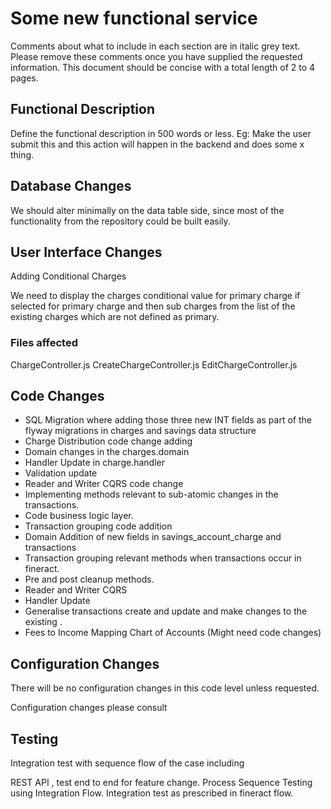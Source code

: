 # Some new functional service

Comments about what to include in each section are in italic grey text. Please remove these comments once you have supplied the requested information. This document should be concise with a total length of 2 to 4 pages.

## Functional Description

Define the functional description in 500 words or less.
Eg: Make the user submit this and this action will happen in the backend and does some x thing.

## Database Changes
We should alter minimally on the data table side, since most of the functionality from the repository could be built easily.

## User Interface Changes

Adding Conditional Charges

We need to display the charges conditional value for primary charge if selected for primary charge and then sub charges from the list of the existing charges which are not defined as primary.

### Files affected 
ChargeController.js
CreateChargeController.js
EditChargeController.js


## Code Changes
- SQL Migration where adding those three new INT fields as part of the flyway migrations in charges and savings data structure 
- Charge Distribution code change adding 
- Domain changes in the charges.domain 
- Handler Update in charge.handler
- Validation update 
- Reader and Writer CQRS code change
- Implementing methods relevant to sub-atomic changes in the transactions.
- Code business logic layer.
- Transaction grouping code addition
- Domain Addition of new fields in savings_account_charge and transactions
- Transaction grouping relevant methods when transactions occur in fineract.
- Pre and post cleanup methods.
- Reader and Writer CQRS 
- Handler Update
- Generalise transactions create and update and make changes to the existing .
- Fees to Income Mapping Chart of Accounts (Might need code changes)


## Configuration Changes
There will be no configuration changes in this code level unless requested. 

Configuration changes please consult 

## Testing
Integration test with sequence flow of the case including 

REST API , test end to end for feature change.
Process Sequence Testing using Integration Flow.
Integration test as prescribed in fineract flow.
